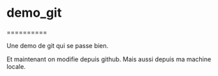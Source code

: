 # demo_git
==========

Une demo de git qui se passe bien.

Et maintenant on modifie depuis github.
Mais aussi depuis ma machine locale.

